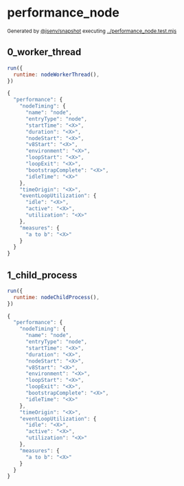# performance_node

<sub>
  Generated by <a href="https://github.com/jsenv/core/tree/main/packages/independent/snapshot">@jsenv/snapshot</a> executing <a href="../performance_node.test.mjs">../performance_node.test.mjs</a>
</sub>

## 0_worker_thread

```js
run({
  runtime: nodeWorkerThread(),
})
```

```js
{
  "performance": {
    "nodeTiming": {
      "name": "node",
      "entryType": "node",
      "startTime": "<X>",
      "duration": "<X>",
      "nodeStart": "<X>",
      "v8Start": "<X>",
      "environment": "<X>",
      "loopStart": "<X>",
      "loopExit": "<X>",
      "bootstrapComplete": "<X>",
      "idleTime": "<X>"
    },
    "timeOrigin": "<X>",
    "eventLoopUtilization": {
      "idle": "<X>",
      "active": "<X>",
      "utilization": "<X>"
    },
    "measures": {
      "a to b": "<X>"
    }
  }
}
```

## 1_child_process

```js
run({
  runtime: nodeChildProcess(),
})
```

```js
{
  "performance": {
    "nodeTiming": {
      "name": "node",
      "entryType": "node",
      "startTime": "<X>",
      "duration": "<X>",
      "nodeStart": "<X>",
      "v8Start": "<X>",
      "environment": "<X>",
      "loopStart": "<X>",
      "loopExit": "<X>",
      "bootstrapComplete": "<X>",
      "idleTime": "<X>"
    },
    "timeOrigin": "<X>",
    "eventLoopUtilization": {
      "idle": "<X>",
      "active": "<X>",
      "utilization": "<X>"
    },
    "measures": {
      "a to b": "<X>"
    }
  }
}
```